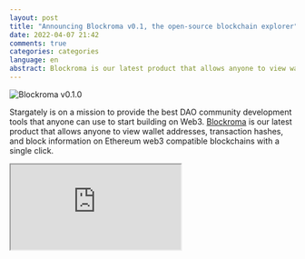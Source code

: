 ```yaml
---
layout: post
title: "Announcing Blockroma v0.1, the open-source blockchain explorer"
date: 2022-04-07 21:42
comments: true
categories: categories
language: en
abstract: Blockroma is our latest product that allows anyone to view wallet addresses, transaction hashes, and block information on Ethereum web3 compatible blockchains with a single click.
---
```


![Blockroma v0.1.0](https://tp-misc.b-cdn.net/blockroma-v0.1.png)

Stargately is on a mission to provide the best DAO community development tools that anyone can use to start building on Web3. [Blockroma](https://blockroma.com/) is our latest product that allows anyone to view wallet addresses, transaction hashes, and block information on Ethereum web3 compatible blockchains with a single click.

<div style={{position: 'relative', paddingTop: '78.69718309859155%'}}><iframe src="https://iframe.videodelivery.net/02af344923482b629c278d46eb551848?muted=true&preload=true&loop=true&autoplay=true&poster=https%3A%2F%2Fvideodelivery.net%2F02af344923482b629c278d46eb551848%2Fthumbnails%2Fthumbnail.jpg%3Ftime%3D%26height%3D600" style={{border: 'none', position: 'absolute', top: 0, left: 0, height: '100%', width: '100%'}} allow="accelerometer; gyroscope; autoplay; encrypted-media; picture-in-picture;" allowFullScreen="true" /></div>

_Find the Blockroma blockchain explorer at [https://blockroma.com/](https://blockroma.com/)_

Blockroma plays an important role in the armada of multiple tools that we are putting in the hands of blockchain developers. It is built with the modern web stack - TypeScript, KOA, React, Apollo GraphQL, TypeORM, and PostgreSQL.

Blockroma’s ultimate goal is to be a multi-chain browser, and the first step is being Ethereum web3 compatible.

## How Does Blockroma Work?

Part of the beauty of blockchain is that all transactions are stored on their respective chains in an open and transparent manner. Blockchain nodes store copies of all the information that is a part of these digital ledgers, but it is difficult to access this info unless you are running a node. Blockroma pulls information from blockchain nodes and combines it into an easily accessible search engine that anyone can view, explore, and query at any time.

blockchain explorers like Blockroma and Etherscan act as search engines to provide a view of the transactions and activities that are occurring on blockchains. But unlike Etherscan, Blockroma aims to be open-sourced, multi-chain and community-driven.

## Key Features

- View transaction data on Ethereum web3 compatible blockchains.
- Easy to find data for particular TX hashes, addresses, or blocks.
- Developer-friendly with an open GraphQL API.

## How Can You Use Blockroma?

Blockchain and crypto users, traders, and developers frequently reference blockchain explorers to see the status of their recent transactions and measure the pulse of on-chain activity to gauge the overall trends. blockchain explorers offer a straightforward way to explore on-chain data and browse many insights and opportunities. Use Blockroma to:

- Observe activity on Ethereum web3 compatible blockchains
- View the latest transactions hashes
- Keep track of the latest gas fees and transaction fees
- Develop your own dApps by determining features you like
- View information related to mining transactions
- Analyze market activity that influences blockchain growth

This information can be critical to both crypto users and blockchain developers, so we must create platforms and tools to access it in the simplest ways possible.

<a className="button button--large button--secondary button--block"
href="https://github.com/stargately/blockroma"
target="\_blank"
rel="noreferrer noopener"> Fork Blockroma on Github 👉</a>

## What’s Next?

Blockroma will continue to be a completely free and open-source blockchain explorer, and we will continue to increase its capabilities over time. In the future, we will add developer guide, NFT/ERC721 and ERC20 support. Additionally, we will provide more advanced data pulled from multiple chains that will inform developers and investors alike.
